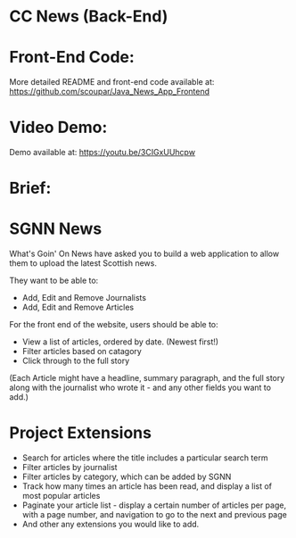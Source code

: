 # CC News (Back-End)


# Front-End Code:

More detailed README and front-end code available at: 
https://github.com/scoupar/Java_News_App_Frontend

# Video Demo: 

Demo available at:  https://youtu.be/3CIGxUUhcpw

# Brief: 

# SGNN News
What's Goin' On News have asked you to build a web application to allow them to upload the latest Scottish news.

They want to be able to:

* Add, Edit and Remove Journalists
* Add, Edit and Remove Articles


For the front end of the website, users should be able to:

* View a list of articles, ordered by date. (Newest first!)
* Filter articles based on catagory
* Click through to the full story

(Each Article might have a headline, summary paragraph, and the full story along with the journalist who wrote it - and any other fields you want to add.)

# Project Extensions
* Search for articles where the title includes a particular search term
* Filter articles by journalist
* Filter articles by category, which can be added by SGNN
* Track how many times an article has been read, and display a list of most popular articles
* Paginate your article list - display a certain number of articles per page, with a page number, and navigation to go to the next and previous page
* And other any extensions you would like to add.
